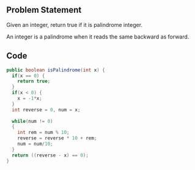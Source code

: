 ## Problem Statement
Given an integer, return true if it is palindrome integer.

An integer is a palindrome when it reads the same backward as forward.

## Code
```java
public boolean isPalindrome(int x) {
  if(x == 0) {
    return true;
  }
  if(x < 0) {
    x = -1*x;
  }
  int reverse = 0, num = x;
  
  while(num != 0)   
  {  
    int rem = num % 10;  
    reverse = reverse * 10 + rem;  
    num = num/10;  
  }
  return ((reverse - x) == 0);  
}
```
